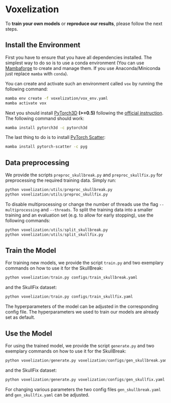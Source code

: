 # Voxelization
To **train your own models** or **reproduce our results**, please follow the next steps.

## Install the Environment
First you have to ensure that you have all dependencies installed. The simplest way to do so is to use a conda environment (You can use [Mambaforge](https://github.com/conda-forge/miniforge#mambaforge) to create and manage them. If you use Anaconda/Miniconda just replace `mamba` with `conda`).

You can create and activate such an environment called `vox` by running the following command:
```sh
mamba env create -f voxelization/vox_env.yaml
mamba activate vox
```
Next you should install [PyTorch3D](https://pytorch3d.org) **(>=0.5)** following the [official instruction](https://github.com/facebookresearch/pytorch3d/blob/main/INSTALL.md). The following command should work:
```sh
mamba install pytorch3d -c pytorch3d
```

The last thing to do is to install [PyTorch Scatter](https://github.com/rusty1s/pytorch_scatter):
```sh
mamba install pytorch-scatter -c pyg
```

## Data preprocessing
We provide the scripts `preproc_skullbreak.py` and `preproc_skullfix.py` for preprocessing the required training data. Simply run:
```python
python voxelization/utils/preproc_skullbreak.py
python voxelization/utils/preproc_skullfix.py
```
To disable multiprocessing or change the number of threads use the flag `--multiprocessing` and `--threads`.
To split the training data into a smaller training and an evaluation set (e.g. to allow for early stopping), use the following commands:
```python
python voxelization/utils/split_skullbreak.py
python voxelization/utils/split_skullfix.py
```
## Train the Model
For training new models, we provide the script `train.py` and two exemplary commands on how to use it for the SkullBreak:
```python
python voxelization/train.py configs/train_skullbreak.yaml
```
and the SkullFix dataset:
```python
python voxelization/train.py configs/train_skullfix.yaml
```
The hyperparameters of the model can be adjusted in the corresponding config file. The hyperparameters we used to train our models are already set as default.
## Use the Model
For using the trained model, we provide the script `generate.py` and two exemplary commands on how to use it for the SkullBreak:
```python
python voxelization/generate.py voxelization/configs/gen_skullbreak.yaml
```
and the SkullFix dataset:
```python
python voxelization/generate.py voxelization/configs/gen_skullfix.yaml
```
For changing various parameters the two config files `gen_skullbreak.yaml` and `gen_skullfix.yaml` can be adjusted.
